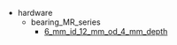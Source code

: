 * hardware
  * bearing_MR_series
    * [6_mm_id_12_mm_od_4_mm_depth](hardware/bearing_MR_series/6_mm_id_12_mm_od_4_mm_depth)
